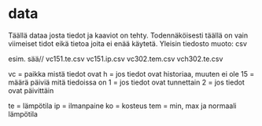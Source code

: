 # data
Täällä dataa josta tiedot ja kaaviot on tehty. Todennäköisesti täällä on vain viimeiset tidot eikä tietoa joita ei enää käytetä.
Yleisin tiedosto muoto: csv

esim.
  sää/<paikka>/
              vc151.te.csv
              vc151.ip.csv
              vc302.tem.csv
              vch302.te.csv
  
  vc = paikka mistä tiedot ovat
  h = jos tiedot ovat historiaa, muuten ei ole
  15 = määrä päiviä mitä tiedoissa on
  1 = jos tiedot ovat tunnettain
  2 = jos tiedot ovat päivittäin
  
  te = lämpötila
  ip = ilmanpaine
  ko = kosteus
  tem = min, max ja normaali lämpötila
             
            
